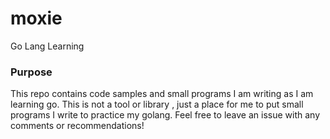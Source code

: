 # moxie
Go Lang Learning

### Purpose
This repo contains code samples and small programs I am writing as I am learning go. This is not a tool or library , just a place for me to put small programs I write to practice my golang. Feel free to leave an issue with any comments or recommendations!

